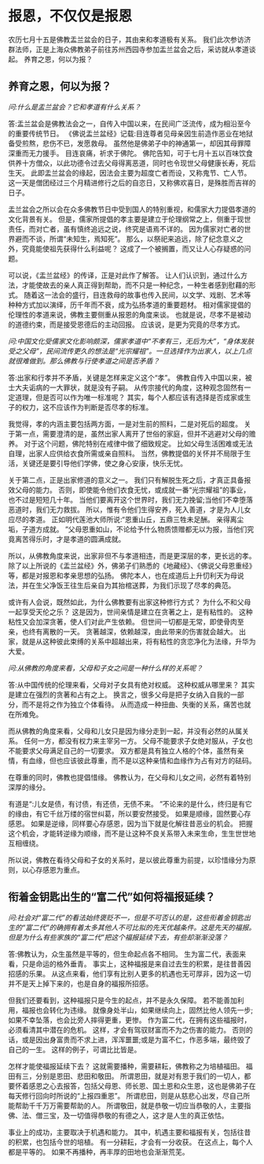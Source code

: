 # 报恩，不仅仅是报恩
农历七月十五是佛教盂兰盆会的日子，其由来和孝道极有关系。
我们此次参访济群法师，正是上海众佛教弟子前往苏州西园寺参加盂兰盆会之后，采访就从孝道谈起。
养育之恩，何以为报？

## 养育之恩，何以为报？

*问:什么是盂兰盆会？它和孝道有什么关系？*

答:盂兰盆会是佛教法会之一，自传入中国以来，在民间广泛流传，成为相沿至今的重要传统节日。
《佛说盂兰盆经》记载:目连尊者见母亲因生前造作恶业在地狱备受煎熬，悲伤不已，发愿救母。
虽然他是佛弟子中的神通第一，却因其母罪障深重而无力援手。
目连哀痛，祈求于佛陀。
佛陀告知，可于七月十五以百味饮食供养十方僧众，以此功德令过去父母得离恶道，同时也令现世父母健康长寿，死后生天。
此即盂兰盆会的缘起，因法会主要为超度亡者而设，又称鬼节、亡人节。
这一天是僧团经过三个月精进修行之后的自恣日，又称佛欢喜日，是殊胜而吉祥的日子。

盂兰盆会之所以会在众多佛教节日中受到国人的特别重视，和儒家大力提倡孝道的文化背景有关。
但是，儒家所提倡的孝主要是建立于伦理纲常之上，侧重于现世责任，而对亡者，虽有慎终追远之说，终究是语焉不详的。
因为儒家对亡者的世界避而不谈，所谓“未知生，焉知死”。
那么，以祭祀来追远，除了纪念意义之外，究竟能使祖先获得什么利益呢？
这成了一个被搁置，而又让人心存疑惑的问题。

可以说，《盂兰盆经》的传译，正是对此作了解答。
让人们认识到，通过什么方法，才能使故去的亲人真正得到帮助，而不只是一种纪念，一种生者感到慰藉的形式。
随着这一法会的盛行，目连救母的故事也传入民间，以文学、戏剧、艺术等种种方式加以演绎，历千年而不衰，成为弘扬孝道的重要题材。
相对儒家提倡的伦理性的孝道来说，佛教主要侧重从报恩的角度来谈。
也就是说，尽孝不是被动的道德约束，而是接受恩德后的主动回报。
应该说，是更为究竟的尽孝方式。

*问:中国文化受儒家文化影响颇深，儒家孝道中“不孝有三，无后为大”，“身体发肤受之父母”，民间流传更久的想法是“光宗耀祖”。一旦选择作为出家人，以上几点就很难做到。那么佛教与行使孝道之间是否矛盾？*

答:出家和行孝并不矛盾，关键是怎样来定义这个“孝”。
佛教自传入中国以来，被士大夫诟病的一大罪状，就是没有子嗣。
从传宗接代的角度，这种观念固然有一定道理，但是否可以作为唯一标准呢？
其实，每个人都应该有选择是否成家或生子的权力，这不应该作为判断是否尽孝的标准。

我觉得，孝的内涵主要包括两方面，一是对生前的照料，二是对死后的超度。
关于第一点，需要澄清的是，虽然出家人离开了世俗的家庭，但并不逃避对父母的赡养。
对于这个问题，佛陀特别在戒律中做了细致规定。
比如父母生活困难或无法自理，出家人应供给衣食所需或亲自照料。
当然，佛教提倡的关怀并不局限于生活，关键还是要引导他们学佛，使之身心安康，快乐无忧。

关于第二点，正是出家修道的意义之一。
我们只有解脱生死之后，才真正具备报效父母的能力。
否则，即使能令他们衣食无忧，或成就一番“光宗耀祖”的事业，也不过是短短几十年。
当他们要离开这个世界时，我们无力挽留;当他们不幸堕落恶道时，我们无力救拔。
所以，惟有令他们生得安养，死入善道，才是为人儿女应尽的孝道。
正如明代莲池大师所说:“恩重山丘，五鼎三牲未足酬。
亲得离尘垢，子道方成就。
”父母恩重如山，不论给予什么物质馈赠都无以为报，当他们究竟离苦得乐时，才是孝道的圆满成就。

所以，从佛教角度来说，出家非但不与孝道相违，而是更深层的孝，更长远的孝。
除了以上所说的《盂兰盆经》外，佛弟子们熟悉的《地藏经》、《佛说父母恩重经》等，都是对报恩和孝亲思想的弘扬。
佛陀本人，也在成道后上升忉利天为母说法，并在生父净饭王往生后亲自为其抬棺送葬，为我们示现了尽孝的典范。

或许有人会说，既然如此，为什么佛教要有出家这种修行方式？
为什么不和父母一起享受天伦之乐？
这是因为，世间亲情是建立在贪著之上，是有粘性的。
这种粘性又会加深贪著，使人们对此产生依赖。
但世间一切都是无常，即使骨肉至亲，也终有离散的一天。
贪著越深，依赖越深，由此带来的伤害就会越大。
出家，就是从这种彼此束缚的关系中超越出来，将有粘性的贪恋净化为法缘，升华为大爱。


*问:从佛教的角度来看，父母和子女之间是一种什么样的关系呢？*

答:从中国传统的伦理来看，父母对子女具有绝对权威。
这种权威从哪里来？
其实是建立在强烈的贪著和占有之上。
换言之，很多父母是把子女纳入自我的一部分，而不是将之作为独立个体看待。
从而造成一种扭曲、失衡的关系，痛苦也就在所难免。

而从佛教的角度来看，父母和儿女只是因为缘分走到一起，并没有必然的从属关系。
任何一方，都没有权力来主宰另一方。
父母不能要求子女绝对服从，子女也不能要求父母满足自己的一切要求。
双方都是具有独立人格的个体，虽然有亲情，有血缘，但也应该彼此尊重，而不是以这种亲情和血缘作为占有对方的砝码。

在尊重的同时，佛教也提倡惜缘。
佛教认为，在父母和儿女之间，必然有着特别深厚的缘分。


有道是“:儿女是债，有讨债，有还债，无债不来。
”不论来的是什么，终归是有它的缘由，有它千丝万缕的宿世纠葛，所以要安然接受。
如果是顺缘，固然要心存感恩。
如果是逆缘，同样要心存感恩，因为当下就是化解往昔恶业的机会。
把握这个机会，才能转逆缘为顺缘，而不是让这种不良关系带入未来生命，生生世世地互相缠绕。

所以说，佛教在看待父母和子女的关系时，是以彼此尊重为前提，以珍惜缘分为原则，以心存感恩为重点。

## 衔着金钥匙出生的“富二代”如何将福报延续？

*问:社会对“富二代”的看法始终褒贬不一，但是不可否认的是，这些衔着金钥匙出生的“富二代”的确拥有着太多其他人不可比拟的先天优越条件。这是先天的福报。但是为什么有些家族的“富二代”把这个福报延续下去，有些却渐渐没落？*


答:佛教认为，众生虽然是平等的，但生命起点各不相同。
生为富二代，表面来看，只是命运的格外垂青。
事实上，这种福报是来自过去生的积累，是往昔善因招感的乐果。
从这点来看，他们享有比别人更多的机遇也无可厚非，因为这一切并不是天上掉下来的，也是自身的福报所招感。

但我们还要看到，这种福报只是今生的起点，并不是永久保障。
若不能善加利用，福报也会转化为违缘。
就像身处半山，如果继续向上，固然比他人领先一步;如果不幸坠落，也会比旁人摔得更重，更惨。
作为富二代，在拥有这些福报时，必须看清其中潜在的危机。
这样，才会有驾驭财富而不为之伤害的能力。
否则的话，或是因出身富贵而不求上进，浑浑噩噩;或是为富不仁，作恶多端，最终毁了自己的一生。
这样的例子，可谓比比皆是。

怎样才能使福报延续下去？
这就需要播种，需要耕耘，佛教称之为培植福田。
福田有三，分别是恩田、悲田和敬田。
所谓恩田，就是对有恩于我们的一切人，都要怀着感恩之心去报答，包括父母恩、师长恩、国土恩和众生恩，这也是佛弟子在每天修行回向时所说的“上报四重恩”。
所谓悲田，则是从慈悲心出发，尽自己所能帮助千千万万需要帮助的人。
所谓敬田，就是恭敬一切应当恭敬的人，主要指佛、法、僧三宝，及一切值得恭敬的有德之人，这才是人生的真正依怙。

事业上的成功，主要取决于机遇和能力。
其中，机遇主要和福报有关，包括往昔的积累，也包括今世的培植。
有一分耕耘，才会有一分收获。
在这点上，每个人都是平等的。
如果不再播种，再丰厚的田地也会渐渐荒芜。

